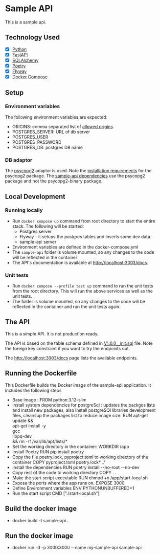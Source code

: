 # Sample API

This is a sample api. 

## Technology Used
- [x] [Python](https://www.python.org)
- [x] [FastAPI](https://fastapi.tiangolo.com)
- [x] [SQLAlchemy](https://www.sqlalchemy.org)
- [x] [Poetry](https://python-poetry.org)
- [x] [Flyway](https://www.red-gate.com/products/flyway/community/)
- [x] [Docker Compose](https://docs.docker.com/compose/install/)

## Setup

### Environment variables

The following environment variables are expected:

- ORIGINS: comma separated list of [allowed origins](https://fastapi.tiangolo.com/tutorial/cors/).
- POSTGRES_SERVER: URL of db server
- POSTGRES_USER
- POSTGRES_PASSWORD
- POSTGRES_DB: postgres DB name

### DB adaptor

The [psycopg2](https://www.psycopg.org) adaptor is used. Note the [installation requirements](https://www.psycopg.org/docs/install.html) for the psycopg2 package. The [sample-api dependencies](pyproject.toml) use the psycopg2 package and not the psycopg2-binary package.
    
## Local Development

### Running locally

- Run `docker compose up` command from root directory to start the entire stack. The following will be started: 
  - Postgres server 
  - Flyway - it setups the postgres tables and inserts some dev data.
  - sample-api server
- Environment variables are defined in the docker-compose.yml
- The `sample-api` folder is volume mounted, so any changes to the code will be reflected in the container 
- The API's documentation is available at [http://localhost:3003/docs](http://localhost:3003/docs).


### Unit tests

- Run `docker compose --profile test up` command to run the unit tests from the root directory. This will run the above services as well as the unit tests.
- The folder is volume mounted, so any changes to the code will be reflected in the container and run the unit tests again.


## The API

This is a simple API. It is not production ready. 

The API is based on the table schema defined in [V1.0.0__init.sql](db/migrations/V1.0.0__init.sql) file. Note the foreign key constraint if you want to try the endpoints out.

The [http://localhost:3003/docs](http://localhost:3003/docs) page lists the available endpoints.

## Running the Dockerfile
This Dockerfile builds the Docker image of the sample-api application. It includes the following steps
- Base Image :
	FROM python:3.12-slim
- Install system dependencies for postgreSql : updates the packges lists and install new packages, also install postgreSQl libraries development files, cleansup the packages list to reduce image size.
	RUN apt-get update && \
        apt-get install -y \
        gcc \
        libpq-dev \
        && rm -rf /var/lib/apt/lists/*
- Set the working directory in the container:
    WORKDIR /app
- Install Poetry
	RUN pip install poetry
- Copy the file poetry.lock, pyproject.toml to working directory of the  container
	COPY pyproject.toml poetry.lock* ./
- Install the dependencies
	RUN poetry install --no-root --no-dev
- Copy rest of the code to working directory
	COPY . .
- Make the start script executable
	RUN chmod +x /app/start-local.sh	
- Expose the ports where the app runs on.
	EXPOSE 3000
- Define Environment variables
	ENV PYTHONUNBUFFERED=1
- Run the  start script
	CMD ["./start-local.sh"]

## Build the docker image
- docker build -t sample-api .

## Run the docker image 
- docker run -d -p 3000:3000 --name my-sample-api sample-api